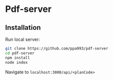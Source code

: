 ﻿# Pdf-server

## Installation

Run local server:

```bash
git clone https://github.com/ppa993/pdf-server
cd pdf-server
npm install
node index
```

Navigate to `localhost:3000/api/<planCode>`


